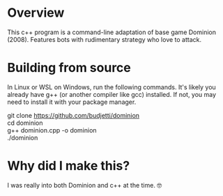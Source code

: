 # Overview
This c++ program is a command-line adaptation of base game Dominion (2008). Features bots with rudimentary strategy who love to attack.

# Building from source
In Linux or WSL on Windows, run the following commands. It's likely you already have g++ (or another compiler like gcc) installed. If not, you may need to install it with your package manager.

git clone https://github.com/budjetti/dominion  
cd dominion  
g++ dominion.cpp -o dominion  
./dominion

# Why did I make this?
I was really into both Dominion and c++ at the time. 🤓
